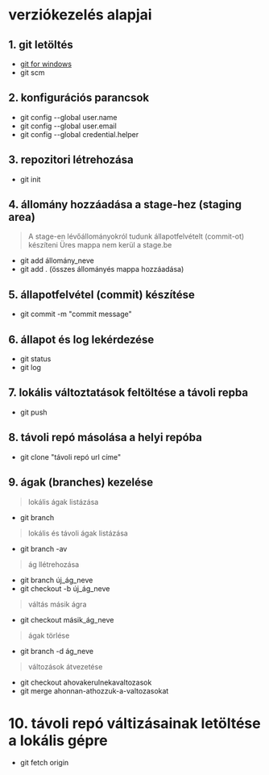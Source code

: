 # verziókezelés alapjai
## 1. git letöltés
- [git for windows](https://gitforwindows.org/)
- git scm
## 2. konfigurációs parancsok
- git config --global user.name
- git config --global user.email
- git config --global credential.helper
## 3. repozitori létrehozása
- git init
## 4. állomány hozzáadása a stage-hez (staging area)
> A stage-en lévőállományokról tudunk állapotfelvételt (commit-ot) készíteni
> Üres mappa nem kerül a stage.be
- git add állomány_neve
- git add .   (összes állományés mappa hozzáadása)
## 5. állapotfelvétel (commit) készítése
- git commit -m "commit message"
## 6. állapot és log lekérdezése
- git status
- git log
## 7. lokális változtatások feltöltése a távoli repba
- git push
## 8. távoli repó másolása a helyi repóba
- git clone "távoli repó url címe"
## 9. ágak (branches) kezelése
> lokális ágak listázása
- git branch
>lokális és távoli ágak listázása
- git branch -av
> ág llétrehozása
- git branch új_ág_neve
- git checkout -b új_ág_neve
> váltás másik ágra
- git checkout másik_ág_neve
> ágak törlése 
- git branch -d ág_neve
> változások átvezetése
- git checkout ahovakerulnekavaltozasok
- git merge ahonnan-athozzuk-a-valtozasokat
# 10. távoli repó váltizásainak letöltése a lokális gépre
- git fetch origin